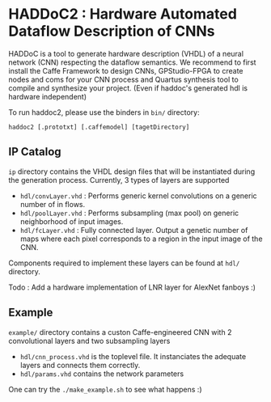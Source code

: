 # HADDoC2 :  Hardware Automated Dataflow Description of CNNs
HADDoC is a tool to generate hardware description (VHDL) of a neural network (CNN) respecting the dataflow semantics. 
We recommend to first install the Caffe Framework to design CNNs, GPStudio-FPGA to create nodes and coms for your CNN process and Quartus synthesis tool to compile and synthesize your project. (Even if haddoc's generated hdl is hardware independent)

To run haddoc2, please use the binders in `bin/` directory:

`haddoc2 [.prototxt] [.caffemodel] [tagetDirectory]`

## IP Catalog
`ip` directory contains the VHDL design files that will be instantiated during the generation process.  Currently, 3 types of layers are supported
- `hdl/convLayer.vhd` : Performs generic kernel convolutions on a generic number of in flows.
- `hdl/poolLayer.vhd` : Performs subsampling (max pool) on generic neighborhood of input images.
- `hdl/fcLayer.vhd`   : Fully connected layer. Output a genetic number of maps where each pixel corresponds to a region in the input image of the CNN.

Components required to implement these layers can be found at `hdl/` directory.

Todo : Add a hardware implementation of LNR layer for AlexNet fanboys :)



## Example
`example/` directory contains a custon Caffe-engineered CNN with 2 convolutional layers and two subsampling layers
- `hdl/cnn_process.vhd` is the toplevel file. It instanciates the adequate layers and connects them correctly.
- `hdl/params.vhd` contains the network parameters

One can try the `./make_example.sh` to see what happens :)
